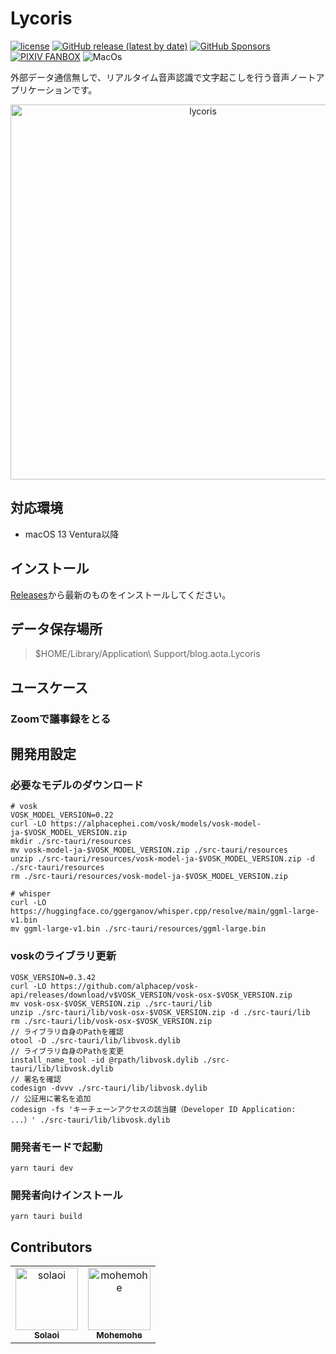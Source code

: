 # Lycoris

[![license](https://img.shields.io/github/license/solaoi/lycoris)](https://github.com/solaoi/lycoris/blob/main/LICENSE)
[![GitHub release (latest by date)](https://img.shields.io/github/v/release/solaoi/lycoris)](https://github.com/solaoi/lycoris/releases)
[![GitHub Sponsors](https://img.shields.io/github/sponsors/solaoi?color=db61a2)](https://github.com/sponsors/solaoi)
[![PIXIV FANBOX](https://img.shields.io/badge/%E5%AF%84%E4%BB%98-PIXIV%20FANBOX-ff69b4)](https://solaoi.fanbox.cc/)
![MacOs](https://shields.io/badge/MacOS--9cf?logo=Apple&style=social)

外部データ通信無しで、リアルタイム音声認識で文字起こしを行う音声ノートアプリケーションです。

<div align="center">
  <a href="https://github.com/solaoi/lycoris">
    <img width="600" alt="lycoris" src="https://user-images.githubusercontent.com/46414076/227781834-2eeaea6f-fae6-4607-8862-4ca74a4416b9.png">
  </a>
</div>

<!-- START doctoc -->
<!-- END doctoc -->

## 対応環境

- macOS 13 Ventura以降

## インストール

[Releases](https://github.com/solaoi/lycoris/releases)から最新のものをインストールしてください。

## データ保存場所

> $HOME/Library/Application\ Support/blog.aota.Lycoris

## ユースケース

### Zoomで議事録をとる

## 開発用設定

### 必要なモデルのダウンロード

```
# vosk
VOSK_MODEL_VERSION=0.22
curl -LO https://alphacephei.com/vosk/models/vosk-model-ja-$VOSK_MODEL_VERSION.zip
mkdir ./src-tauri/resources
mv vosk-model-ja-$VOSK_MODEL_VERSION.zip ./src-tauri/resources
unzip ./src-tauri/resources/vosk-model-ja-$VOSK_MODEL_VERSION.zip -d ./src-tauri/resources
rm ./src-tauri/resources/vosk-model-ja-$VOSK_MODEL_VERSION.zip

# whisper
curl -LO https://huggingface.co/ggerganov/whisper.cpp/resolve/main/ggml-large-v1.bin
mv ggml-large-v1.bin ./src-tauri/resources/ggml-large.bin
```

### voskのライブラリ更新

```
VOSK_VERSION=0.3.42
curl -LO https://github.com/alphacep/vosk-api/releases/download/v$VOSK_VERSION/vosk-osx-$VOSK_VERSION.zip
mv vosk-osx-$VOSK_VERSION.zip ./src-tauri/lib
unzip ./src-tauri/lib/vosk-osx-$VOSK_VERSION.zip -d ./src-tauri/lib
rm ./src-tauri/lib/vosk-osx-$VOSK_VERSION.zip
// ライブラリ自身のPathを確認
otool -D ./src-tauri/lib/libvosk.dylib
// ライブラリ自身のPathを変更
install_name_tool -id @rpath/libvosk.dylib ./src-tauri/lib/libvosk.dylib
// 署名を確認
codesign -dvvv ./src-tauri/lib/libvosk.dylib
// 公証用に署名を追加
codesign -fs 'キーチェーンアクセスの該当鍵（Developer ID Application: ...）' ./src-tauri/lib/libvosk.dylib
```

### 開発者モードで起動

```
yarn tauri dev
```

### 開発者向けインストール

```
yarn tauri build
```

## Contributors

<!-- readme: contributors -start -->
<table>
<tr>
    <td align="center">
        <a href="https://github.com/solaoi">
            <img src="https://avatars.githubusercontent.com/u/46414076?v=4" width="100;" alt="solaoi"/>
            <br />
            <sub><b>Solaoi</b></sub>
        </a>
    </td>
    <td align="center">
        <a href="https://github.com/mohemohe">
            <img src="https://avatars.githubusercontent.com/u/5028163?v=4" width="100;" alt="mohemohe"/>
            <br />
            <sub><b>Mohemohe</b></sub>
        </a>
    </td></tr>
</table>
<!-- readme: contributors -end -->
